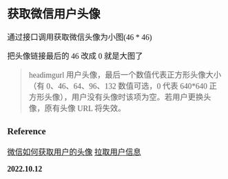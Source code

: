 <font size=4 face='楷体'>

## 获取微信用户头像

通过接口调用获取微信头像为小图(46 \* 46)

把头像链接最后的 46 改成 0 就是大图了

> headimgurl 用户头像，最后一个数值代表正方形头像大小（有 0、46、64、96、132 数值可选，0 代表 640\*640 正方形头像），用户没有头像时该项为空。若用户更换头像，原有头像 URL 将失效。

### Reference

[微信如何获取用户的头像](https://segmentfault.com/q/1010000002530090)
[拉取用户信息](https://developers.weixin.qq.com/doc/offiaccount/OA_Web_Apps/Wechat_webpage_authorization.html)

**2022.10.12**
